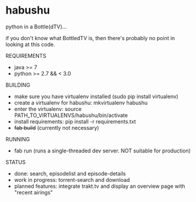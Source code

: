 # habushu
python in a Bottle(dTV)...

if you don't know what BottledTV is, then there's probably no point in looking at this code. 

REQUIREMENTS
 - java >= 7
 - python >= 2.7 && < 3.0

BUILDING
 - make sure you have virtualenv installed (sudo pip install virtualenv)
 - create a virtualenv for habushu: mkvirtualenv habushu
 - enter the virtualenv: source PATH_TO_VIRTUALENVS/habushu/bin/activate
 - install requirements: pip install -r requirements.txt 
 - ~~fab build~~ (currently not necessary)

RUNNING
 - fab run (runs a single-threaded dev server. NOT suitable for production)

STATUS
 - done: search, episodelist and episode-details
 - work in progress: torrent-search and download
 - planned features: integrate trakt.tv and display an overview page with "recent airings"
